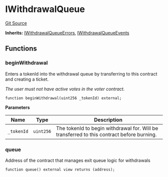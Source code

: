 # IWithdrawalQueue
[Git Source](https://github.com/aragon/ve-governance/blob/d1db1e959d76056114cf52b0b8a3ff8311778151/src/escrow/increasing/interfaces/IVotingEscrowIncreasing.sol)

**Inherits:**
[IWithdrawalQueueErrors](/src/escrow/increasing/interfaces/IVotingEscrowIncreasing.sol/interface.IWithdrawalQueueErrors.md), [IWithdrawalQueueEvents](/src/escrow/increasing/interfaces/IVotingEscrowIncreasing.sol/interface.IWithdrawalQueueEvents.md)


## Functions
### beginWithdrawal

Enters a tokenId into the withdrawal queue by transferring to this contract and creating a ticket.

*The user must not have active votes in the voter contract.*


```solidity
function beginWithdrawal(uint256 _tokenId) external;
```
**Parameters**

|Name|Type|Description|
|----|----|-----------|
|`_tokenId`|`uint256`|The tokenId to begin withdrawal for. Will be transferred to this contract before burning.|


### queue

Address of the contract that manages exit queue logic for withdrawals


```solidity
function queue() external view returns (address);
```

